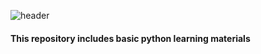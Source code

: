 ![header](https://capsule-render.vercel.app/api?type=slice&color=auto&height=300&section=header&text=Python&fontSize=90)
#### This repository includes basic python learning materials
